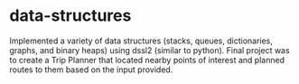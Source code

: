 # data-structures

Implemented a variety of data structures (stacks, queues, dictionaries, graphs, and binary heaps) using dssl2 (similar to python). Final project was to create a Trip Planner that located nearby points of interest and planned routes to them based on the input provided.
